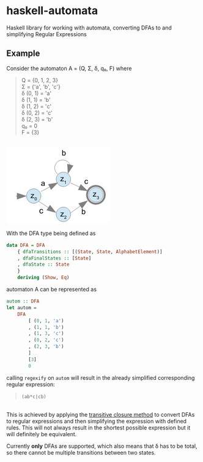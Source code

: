 # haskell-automata

Haskell library for working with automata, converting DFAs to and simplifying Regular Expressions

## Example
Consider the automaton A = (Q, Σ, δ, q₀, F) where

>Q = {0, 1, 2, 3} \
Σ = {'a', 'b', 'c'} \
δ (0, 1) = 'a' \
δ (1, 1) = 'b' \
δ (1, 2) = 'c' \
δ (0, 2) = 'c' \
δ (2, 3) = 'b' \
q₀ = 0 \
F = {3}

\
![automaton A](dfa.png)

With the DFA type being defined as

```haskell
data DFA = DFA
    { dfaTransitions :: [(State, State, AlphabetElement)]
    , dfaFinalStates :: [State]
    , dfaState :: State
    }
    deriving (Show, Eq)
```

automaton A can be represented as
```haskell
autom :: DFA
let autom = 
    DFA 
        [ (0, 1, 'a')
        , (1, 1, 'b')
        , (1, 3, 'c')
        , (0, 2, 'c')
        , (2, 3, 'b')
        ]
        [3]
        0
```

calling `regexify` on `autom` will result in the already simplified corresponding regular expression:

> `(ab*c|cb)`

\
This is achieved by applying the [transitive closure method](https://cs.stackexchange.com/a/2395) to convert DFAs to regular expressions and then simplifying the expression with defined rules. This will not always result in the shortest possible expression but it will definitely be equivalent.

Currently **only** DFAs are supported, which also means that δ has to be total, so there cannot be multiple transitions between two states.